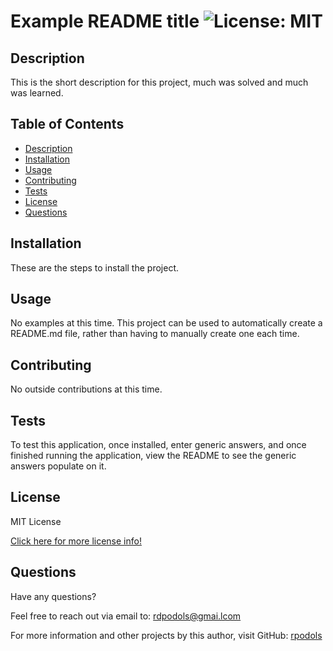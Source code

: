 # Example README title ![License: MIT](https://img.shields.io/badge/License-MIT-yellow.svg)

## Description
This is the short description for this project, much was solved and much was learned.

## Table of Contents
- [Description](#description)
- [Installation](#installation)
- [Usage](#usage)
- [Contributing](#contributing)
- [Tests](#tests)
- [License](#license)
- [Questions](#questions)

## Installation
These are the steps to install the project.

## Usage
No examples at this time.  This project can be used to automatically create a README.md file, rather than having to manually create one each time.

## Contributing
No outside contributions at this time.

## Tests
To test this application, once installed, enter generic answers, and once finished running the application, view the README to see the generic answers populate on it.

## License
MIT License

[Click here for more license info!](https://choosealicense.com/licenses/mit/)

## Questions
Have any questions? 

Feel free to reach out via email to: rdpodols@gmai.lcom

For more information and other projects by this author, visit GitHub: [rpodols](https://github.com/rpodols)

          

